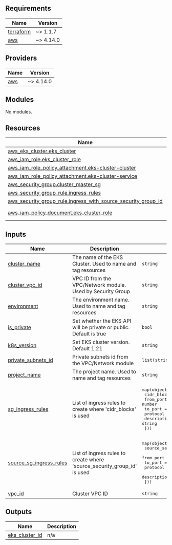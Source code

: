 ## Requirements

| Name | Version |
|------|---------|
| <a name="requirement_terraform"></a> [terraform](#requirement\_terraform) | ~> 1.1.7 |
| <a name="requirement_aws"></a> [aws](#requirement\_aws) | ~> 4.14.0 |

## Providers

| Name | Version |
|------|---------|
| <a name="provider_aws"></a> [aws](#provider\_aws) | ~> 4.14.0 |

## Modules

No modules.

## Resources

| Name | Type |
|------|------|
| [aws_eks_cluster.eks_cluster](https://registry.terraform.io/providers/hashicorp/aws/latest/docs/resources/eks_cluster) | resource |
| [aws_iam_role.eks_cluster_role](https://registry.terraform.io/providers/hashicorp/aws/latest/docs/resources/iam_role) | resource |
| [aws_iam_role_policy_attachment.eks-cluster-cluster](https://registry.terraform.io/providers/hashicorp/aws/latest/docs/resources/iam_role_policy_attachment) | resource |
| [aws_iam_role_policy_attachment.eks-cluster-service](https://registry.terraform.io/providers/hashicorp/aws/latest/docs/resources/iam_role_policy_attachment) | resource |
| [aws_security_group.cluster_master_sg](https://registry.terraform.io/providers/hashicorp/aws/latest/docs/resources/security_group) | resource |
| [aws_security_group_rule.ingress_rules](https://registry.terraform.io/providers/hashicorp/aws/latest/docs/resources/security_group_rule) | resource |
| [aws_security_group_rule.ingress_with_source_security_group_id](https://registry.terraform.io/providers/hashicorp/aws/latest/docs/resources/security_group_rule) | resource |
| [aws_iam_policy_document.eks_cluster_role](https://registry.terraform.io/providers/hashicorp/aws/latest/docs/data-sources/iam_policy_document) | data source |

## Inputs

| Name | Description | Type | Default | Required |
|------|-------------|------|---------|:--------:|
| <a name="input_cluster_name"></a> [cluster\_name](#input\_cluster\_name) | The name of the EKS Cluster. Used to name and tag resources | `string` | `"eks-cluster"` | no |
| <a name="input_cluster_vpc_id"></a> [cluster\_vpc\_id](#input\_cluster\_vpc\_id) | VPC ID from the VPC/Network module. Used by Security Group | `string` | `""` | no |
| <a name="input_environment"></a> [environment](#input\_environment) | The environment name. Used to name and tag resources | `string` | `"dev"` | no |
| <a name="input_is_private"></a> [is\_private](#input\_is\_private) | Set whether the EKS API will be private or public. Default is true | `bool` | `true` | no |
| <a name="input_k8s_version"></a> [k8s\_version](#input\_k8s\_version) | Set EKS cluster version. Default 1.21 | `string` | `"1.21"` | no |
| <a name="input_private_subnets_id"></a> [private\_subnets\_id](#input\_private\_subnets\_id) | Private subnets id from the VPC/Network module | `list(string)` | `[]` | no |
| <a name="input_project_name"></a> [project\_name](#input\_project\_name) | The project name. Used to name and tag resources | `string` | `"demo"` | no |
| <a name="input_sg_ingress_rules"></a> [sg\_ingress\_rules](#input\_sg\_ingress\_rules) | List of ingress rules to create where 'cidr\_blocks' is used | <pre>map(object({<br>    cidr_blocks = list(string)<br>    from_port   = number<br>    to_port     = number<br>    protocol    = string<br>    description = string<br>  }))</pre> | n/a | yes |
| <a name="input_source_sg_ingress_rules"></a> [source\_sg\_ingress\_rules](#input\_source\_sg\_ingress\_rules) | List of ingress rules to create where 'source\_security\_group\_id' is used | <pre>map(object({<br>    source_security_group_id = string<br>    from_port                = number<br>    to_port                  = number<br>    protocol                 = string<br>    description              = string<br>  }))</pre> | `{}` | no |
| <a name="input_vpc_id"></a> [vpc\_id](#input\_vpc\_id) | Cluster VPC ID | `string` | n/a | yes |

## Outputs

| Name | Description |
|------|-------------|
| <a name="output_eks_cluster_id"></a> [eks\_cluster\_id](#output\_eks\_cluster\_id) | n/a |
